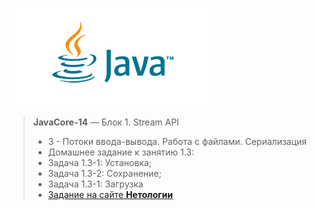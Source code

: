 ![Java logo](/Java_logo.png)
> **JavaCore-14** — Блок 1. Stream API
> *    3 - Потоки ввода-вывода. Работа с файлами. Сериализация
> *    Домашнее задание к занятию 1.3:
> *    Задача 1.3-1: Установка;
> *    Задача 1.3-2: Сохранение;
> *    Задача 1.3-1: Загрузка
> *    [Задание на сайте **Нетологии**](https://github.com/netology-code/jd-homeworks/blob/master/files/README.md)